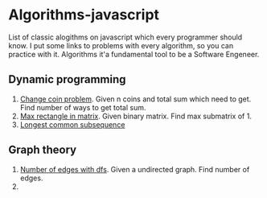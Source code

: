 # Algorithms-javascript
List of classic alogithms on javascript which every programmer should know. I put some links to problems with every algorithm, so you can practice with it. Algorithms it'a fundamental tool to be a Software Engeneer.

## Dynamic programming
1. [Change coin problem](https://github.com/tmdautov/algorithms-javascript/blob/master/dp/changeCoinProblem.js). Given n coins and total sum which need to get. Find number of ways to get total sum.
2. [Max rectangle in matrix](https://github.com/tmdautov/algorithms-javascript/blob/master/dp/maxRectangleInMatrix.js). Given binary matrix. Find max submatrix of 1.
3. [Longest common subsequence]()

## Graph theory
1. [Number of edges with dfs](). Given a undirected graph. Find number of edges.
2. 



